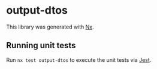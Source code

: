 # output-dtos

This library was generated with [Nx](https://nx.dev).

## Running unit tests

Run `nx test output-dtos` to execute the unit tests via [Jest](https://jestjs.io).
